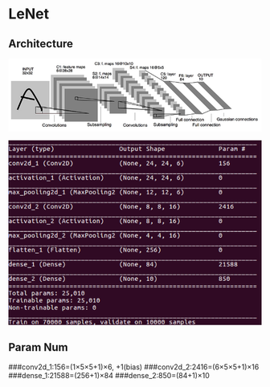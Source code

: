 # LeNet

## Architecture
![lenet5.jpg](lenet5.jpg)

![LeNet5.png](LeNet5.png)

## Param Num
###conv2d_1:156=(1×5×5+1)×6, +1(bias)
###conv2d_2:2416=(6×5×5+1)×16
###dense_1:21588=(256+1)×84
###dense_2:850=(84+1)×10
